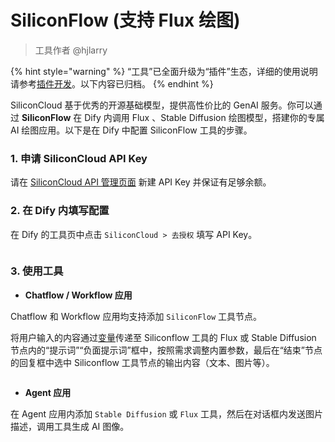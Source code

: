 # SiliconFlow (支持 Flux 绘图)

> 工具作者 @hjlarry

{% hint style="warning" %}
“工具”已全面升级为“插件”生态，详细的使用说明请参考[插件开发](https://docs.dify.ai/zh-hans/plugins/quick-start/install-plugins)。以下内容已归档。
{% endhint %}

SiliconCloud 基于优秀的开源基础模型，提供高性价比的 GenAI 服务。你可以通过 **SiliconFlow** 在 Dify 内调用 Flux 、Stable Diffusion 绘图模型，搭建你的专属 AI 绘图应用。以下是在 Dify 中配置 SiliconFlow 工具的步骤。

### 1. 申请 SiliconCloud API Key

请在 [SiliconCloud API 管理页面](https://cloud.siliconflow.cn/account/ak) 新建 API Key 并保证有足够余额。

### 2. 在 Dify 内填写配置

在 Dify 的工具页中点击 `SiliconCloud > 去授权` 填写 API Key。

<figure><img src="https://assets-docs.dify.ai/dify-enterprise-mintlify/zh_CN/guides/tools/tool-configuration/0304594b8cdee83931102b39fd014a75.png" alt=""><figcaption></figcaption></figure>

### 3. 使用工具

* **Chatflow / Workflow 应用**

Chatflow 和 Workflow 应用均支持添加 `SiliconFlow` 工具节点。

将用户输入的内容通过[变量](../../workflow/variables.md)传递至 Siliconflow 工具的 Flux 或 Stable Diffusion 节点内的“提示词”“负面提示词”框中，按照需求调整内置参数，最后在“结束”节点的回复框中选中 Siliconflow 工具节点的输出内容（文本、图片等）。

<figure><img src="https://assets-docs.dify.ai/dify-enterprise-mintlify/zh_CN/guides/tools/tool-configuration/81d0ed042a4a7226aa22dcff0dca2ed3.png" alt=""><figcaption></figcaption></figure>

* **Agent 应用**

在 Agent 应用内添加 `Stable Diffusion` 或 `Flux` 工具，然后在对话框内发送图片描述，调用工具生成 AI 图像。

<figure><img src="https://assets-docs.dify.ai/dify-enterprise-mintlify/zh_CN/guides/tools/tool-configuration/b2d005656378c8e7c29f9686c603c7ed.png" alt=""><figcaption></figcaption></figure>

<figure><img src="https://assets-docs.dify.ai/dify-enterprise-mintlify/zh_CN/guides/tools/tool-configuration/17b184d96920fd8c6b891e903166be38.png" alt=""><figcaption></figcaption></figure>
